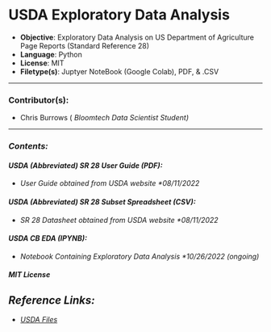 # USDA Exploratory Data Analysis
- <b>Objective</b>: Exploratory Data Analysis on US Department of Agriculture Page Reports (Standard Reference 28)
- <b>Language</b>: Python
- <b>License</b>: MIT
- <b>Filetype(s)</b>: Juptyer NoteBook (Google Colab), PDF, & .CSV
---
### Contributor(s):
- Chris Burrows (<i> Bloomtech Data Scientist Student)
---
### Contents:
#### USDA (Abbreviated) SR 28 User Guide (PDF):
  - User Guide obtained from USDA website *08/11/2022
#### USDA (Abbreviated) SR 28 Subset Spreadsheet (CSV):
  - SR 28 Datasheet obtained from USDA website *08/11/2022
#### USDA CB EDA (IPYNB):
  - Notebook Containing Exploratory Data Analysis *10/26/2022 (ongoing)
#### MIT License

## Reference Links:
- <a href='https://data.nal.usda.gov/dataset/composition-foods-raw-processed-prepared-usda-national-nutrient-database-standard-reference-release-28-0'>USDA Files</a>


